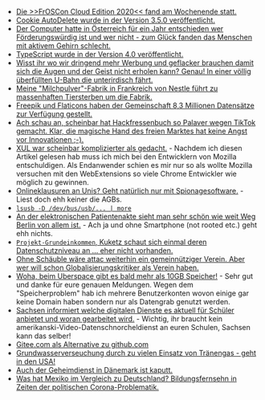 * [Die >>FrOSCon Cloud Edition 2020<< fand am Wochenende statt.](https://events.ccc.de/2020/08/21/froscon-cloud-edition-2020/)
* [Cookie AutoDelete wurde in der Version 3.5.0 veröffentlicht.](https://www.ghacks.net/2020/08/21/cookie-autodelete-3-5-0-extension-gets-massive-cleanup-improvements/)
* [Der Computer hatte in Österreich für ein Jahr entschieden wer Förderungswürdig ist und wer nicht - zum Glück fanden das Menschen mit aktivem Gehirn schlecht.](https://netzpolitik.org/2020/oesterreich-ams-datenschutzbehoerde-stoppt-jobcenter-algorithmus/)
* [TypeScript wurde in der Version 4.0 veröffentlicht.](https://www.golem.de/news/microsoft-typescript-version-4-0-veroeffentlicht-2008-150408.html)
* [Wisst ihr wo wir dringend mehr Werbung und geflacker brauchen damit sich die Augen und der Geist nicht erholen kann? Genau! In einer völlig überfüllten U-Bahn die unterirdisch fährt.](https://www.golem.de/news/display-technologie-lg-installiert-transparente-oled-fenster-in-u-bahnen-2008-150410.html)
* [Meine "Milchpulver"-Fabrik in Frankreich von Nestle führt zu massenhaften Tiersterben um die Fabrik.](https://netzfrauen.org/2020/08/21/nestle-17/)
* [Freepik und Flaticons haben der Gemeinschaft 8,3 Millionen Datensätze zur Verfügung gestellt.](https://www.bleepingcomputer.com/news/security/freepik-data-breach-hackers-stole-83m-records-via-sql-injection/)
* [Ach schau an, scheinbar hat Hackfressenbuch so Palaver wegen TikTok gemacht. Klar, die magische Hand des freien Marktes hat keine Angst vor Innovationen ;-).](https://blog.fefe.de/?ts=a1bc3e39)
* [XUL war scheinbar komplizierter als gedacht.](https://utcc.utoronto.ca/~cks/space/blog/links/MozillaWhyNoXULAddons) - Nachdem ich diesen Artikel gelesen hab muss ich mich bei den Entwicklern von Mozilla entschuldigen. Als Endanwender schien es mir nur so als wollte Mozilla versuchen mit den WebExtensions so viele Chrome Entwickler wie möglich zu gewinnen.
* [Onlineklausuren an Unis? Geht natürlich nur mit Spionagesoftware.](https://netzpolitik.org/2020/proctoring-hochschule-ueberwacht-studierende-bei-online-klausuren/) - Liest doch ehh keiner die AGBs.
* [`lsusb -D /dev/bus/usb/... | more`](https://opensource.com/article/20/8/usb-id-repository)
* [An der elektronischen Patientenakte sieht man sehr schön wie weit Weg Berlin von allem ist.](https://www.kuketz-blog.de/elektronische-patientenakte-datenschutzverstoesse-wir-kommen/) - Ach ja und ohne Smartphone (not rooted etc.) geht ehh nichts.
* [`Projekt-Grundeinkommen`, Kuketz schaut sich einmal deren Datenschutzniveau an ... eher nicht vorhanden.](https://www.kuketz-blog.de/pilotprojekt-grundeinkommen-aeusserst-fragwuerdiges-datenschutzniveau/)
* [Ohne Schäuble wäre attac weiterhin ein gemeinnütziger Verein. Aber wer will schon Globalisierungskritiker als Verein haben.](https://weltnetz.tv/ticker/2388-fanatiker-schaeuble-reserviert-gemeinnuetzigkeit-fuer-neoliberales-profitsystem)
* [Woha, beim Uberspace gibt es bald mehr als 10GB Speicher!](https://blog.uberspace.de/u7-storage-performance-update-2/) - Sehr gut und danke für eure genauen Meldungen. Wegen dem "Speicherproblem" hab ich mehrere Benutzerkonten wovon einige gar keine Domain haben sondern nur als Datengrab genutzt werden.
* [Sachsen informiert welche digitalen Dienste es aktuell für Schüler anbietet und woran gearbeitet wird.](https://www.bildung.sachsen.de/blog/index.php/2020/08/24/plan-b-bei-schulschliessungen/) - Wichtig, ihr braucht kein amerikanski-Video-Datenschnorcheldienst an euren Schulen, Sachsen kann das selber!
* [Gitee.com als Alternative zu github.com](https://gitee.com/)
* [Grundwasserverseuchung durch zu vielen Einsatz von Tränengas - geht in den USA!](https://blog.fefe.de/?ts=a1ba3eaa)
* [Auch der Geheimdienst in Dänemark ist kaputt.](https://blog.fefe.de/?ts=a1ba38df)
* [Was hat Mexiko im Vergleich zu Deutschland? Bildungsfernsehn in Zeiten der politischen Corona-Problematik.](https://blog.fefe.de/?ts=a1ba36ce)
